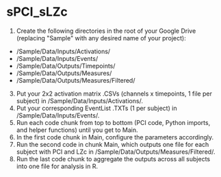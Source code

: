 # sPCI_sLZc
1. Create the following directories in the root of your Google Drive (replacing "Sample" with any desired name of your project):
* /Sample/Data/Inputs/Activations/
* /Sample/Data/Inputs/Events/
* /Sample/Data/Outputs/Timepoints/
* /Sample/Data/Outputs/Measures/
* /Sample/Data/Outputs/Measures/Filtered/
3. Put your 2x2 activation matrix .CSVs (channels x timepoints, 1 file per subject) in /Sample/Data/Inputs/Activations/.
4. Put your corresponding EventList .TXTs (1 per subject) in /Sample/Data/Inputs/Events/.
5. Run each code chunk from top to bottom (PCI code, Python imports, and helper functions) until you get to Main.
6. In the first code chunk in Main, configure the parameters accordingly.
7. Run the second code in chunk Main, which outputs one file for each subject with PCI and LZc in /Sample/Data/Outputs/Measures/Filtered/.
8. Run the last code chunk to aggregate the outputs across all subjects into one file for analysis in R.
